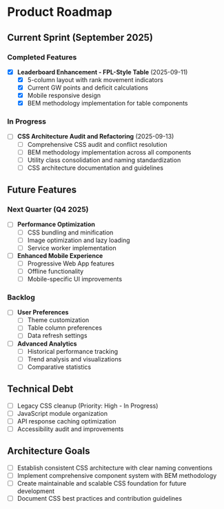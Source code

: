 # Product Roadmap

## Current Sprint (September 2025)

### Completed Features

- [x] **Leaderboard Enhancement - FPL-Style Table** (2025-09-11)
  - [x] 5-column layout with rank movement indicators
  - [x] Current GW points and deficit calculations
  - [x] Mobile responsive design
  - [x] BEM methodology implementation for table components

### In Progress

- [ ] **CSS Architecture Audit and Refactoring** (2025-09-13)
  - [ ] Comprehensive CSS audit and conflict resolution
  - [ ] BEM methodology implementation across all components
  - [ ] Utility class consolidation and naming standardization
  - [ ] CSS architecture documentation and guidelines

## Future Features

### Next Quarter (Q4 2025)

- [ ] **Performance Optimization**
  - [ ] CSS bundling and minification
  - [ ] Image optimization and lazy loading
  - [ ] Service worker implementation

- [ ] **Enhanced Mobile Experience**
  - [ ] Progressive Web App features
  - [ ] Offline functionality
  - [ ] Mobile-specific UI improvements

### Backlog

- [ ] **User Preferences**
  - [ ] Theme customization
  - [ ] Table column preferences
  - [ ] Data refresh settings

- [ ] **Advanced Analytics**
  - [ ] Historical performance tracking
  - [ ] Trend analysis and visualizations
  - [ ] Comparative statistics

## Technical Debt

- [ ] Legacy CSS cleanup (Priority: High - In Progress)
- [ ] JavaScript module organization
- [ ] API response caching optimization
- [ ] Accessibility audit and improvements

## Architecture Goals

- [ ] Establish consistent CSS architecture with clear naming conventions
- [ ] Implement comprehensive component system with BEM methodology
- [ ] Create maintainable and scalable CSS foundation for future development
- [ ] Document CSS best practices and contribution guidelines
